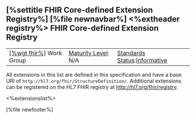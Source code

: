 \[%settitle FHIR Core-defined Extension Registry%\]
\[%file newnavbar%\]
&lt;%extheader registry%&gt;
FHIR Core-defined Extension Registry
------------------------------------

|                                                |                                               |                                                                                        |
|------------------------------------------------|-----------------------------------------------|----------------------------------------------------------------------------------------|
| [\[%wgt fhir%\]](%5B%wg%20fhir%%5D) Work Group | [Maturity Level](versions.html#maturity): N/A | [Standards Status](versions.html#std-process):[Informative](versions.html#std-process) |

All extensions in this list are defined in this specification and have a base URI of `http://hl7.org/fhir/StructureDefinition/`. Additional extensions can be registered on the HL7 FHIR registry at <http://hl7.org/fhir/registry>.

&lt;%extensionslist%&gt;

\[%file newfooter%\]
